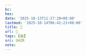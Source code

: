 ```yaml
---
bc:
hex:
date: '2025-10-13T11:27:20+08:00'
lastmod: '2025-10-14T06:42:21+08:00'
title: 󰗂
url: 󰗂
tags: [齒]
src: GHZR
note:
---
```

